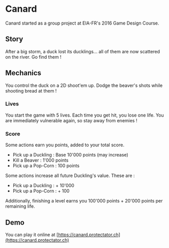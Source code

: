 # Canard
Canard started as a group project at EIA-FR's 2016 Game Design Course.

## Story
After a big storm, a duck lost its ducklings... all of them are now scattered on the river. Go find them !

## Mechanics
You control the duck on a 2D shoot'em up. Dodge the beaver's shots while shooting bread at them !

### Lives

You start the game with 5 lives. Each time you get hit, you lose one life. You are immediately vulnerable again, so stay away from enemies !

### Score

Some actions earn you points, added to your total score.

- Pick up a Duckling : Base 10'000 points (may increase)
- Kill a Beaver : 1'000 points
- Pick up a Pop-Corn : 100 points

Some actions increase all future Duckling's value. These are :

- Pick up a Duckling : + 10'000
- Pick up a Pop-Corn : + 100

Additionally, finishing a level earns you 100'000 points + 20'000 points per remaining life.

## Demo

You can play it online at [https://canard.protectator.ch](https://canard.protectator.ch)
